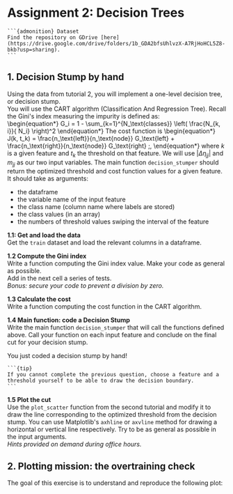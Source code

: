 # Assignment 2: Decision Trees

````{margin}
```{admonition} Dataset
Find the repository on GDrive [here](https://drive.google.com/drive/folders/1b_GDA2bfsUhlvzX-A7RjHoHCL5Z8-bkb?usp=sharing).
```
````
## 1. Decision Stump by hand
Using the data from tutorial 2, you will implement a one-level decision tree, or decision stump.  
You will use the CART algorithm (Classification And Regression Tree). Recall the Gini's index measuring the impurity is defined as:  
\begin{equation*}
G_i = 1 - \sum_{k=1}^{N_\text{classes}} \left( \frac{N_{k, i}}{ N_i} \right)^2 
\end{equation*}
The cost function is
\begin{equation*}
J(k, t_k) = \frac{n_\text{left}}{n_\text{node}} G_\text{left} + \frac{n_\text{right}}{n_\text{node}} G_\text{right} \;,
\end{equation*}
where $k$ is a given feature and $t_k$ the threshold on that feature. We will use $|\Delta\eta_{jj}|$ and $m_{jj}$ as our two input variables. The main function `decision_stumper` should return the optimized threshold and cost function values for a given feature. It should take as arguments:
* the dataframe
* the variable name of the input feature 
* the class name (column name where labels are stored)
* the class values (in an array)
* the numbers of threshold values swiping the interval of the feature

__1.1: Get and load the data__  
Get the `train` dataset and load the relevant columns in a dataframe.

__1.2 Compute the Gini index__    
Write a function computing the Gini index value. Make your code as general as possible.  
Add in the next cell a series of tests.  
_Bonus: secure your code to prevent a division by zero._

__1.3 Calculate the cost__  
Write a function computing the cost function in the CART algorithm. 

__1.4 Main function: code a Decision Stump__  
Write the main function `decision_stumper` that will call the functions defined above. Call your function on each input feature and conclude on the final cut for your decision stump.

You just coded a decision stump by hand!

````{margin}
```{tip}
If you cannot complete the previous question, choose a feature and a threshold yourself to be able to draw the decision boundary.
```
````
__1.5 Plot the cut__  
Use the `plot_scatter` function from the second tutorial and modify it to draw the line corresponding to the optimized threshold from the decision stump. You can use Matplotlib's `axhline` or `axvline` method for drawing a horizontal or vertical line respectively. Try to be as general as possible in the input arguments.  
_Hints provided on demand during office hours._

## 2. Plotting mission: the overtraining check
The goal of this exercise is to understand and reproduce the following plot:


